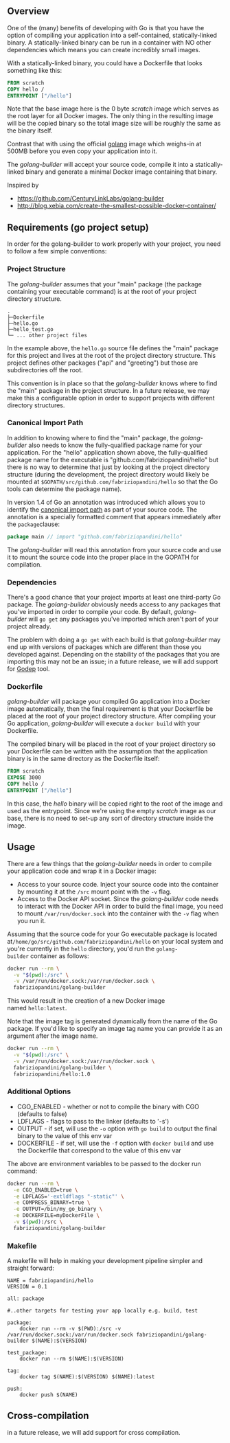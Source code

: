 
## Overview

One of the (many) benefits of developing with Go is that you have the option of compiling your application into a self-contained, statically-linked binary. A statically-linked binary can be run in a container with NO other dependencies which means you can create incredibly small images.

With a statically-linked binary, you could have a Dockerfile that looks something like this:

```dockerfile
FROM scratch
COPY hello /
ENTRYPOINT ["/hello"]
```

Note that the base image here is the 0 byte *scratch* image which serves as the root layer for all Docker images. The only thing in the resulting image will be the copied binary so the total image size will be roughly the same as the binary itself.

Contrast that with using the official [golang](https://registry.hub.docker.com/u/library/golang/) image which weighs-in at 500MB before you even copy your application into it.

The *golang-builder* will accept your source code, compile it into a statically-linked binary and generate a minimal Docker image containing that binary.

Inspired by 
- https://github.com/CenturyLinkLabs/golang-builder
- http://blog.xebia.com/create-the-smallest-possible-docker-container/

## Requirements (go project setup)

In order for the golang-builder to work properly with your project, you need to follow a few simple conventions:

### Project Structure

The *golang-builder* assumes that your "main" package (the package containing your executable command) is at the root of your project directory structure.

```
.
├─Dockerfile
├─hello.go
├─hello_test.go
└─ ... other project files 
```

In the example above, the `hello.go` source file defines the "main" package for this project and lives at the root of the project directory structure. This project defines other packages ("api" and "greeting") but those are subdirectories off the root.

This convention is in place so that the *golang-builder* knows where to find the "main" package in the project structure. In a future release, we may make this a configurable option in order to support projects with different directory structures.

### Canonical Import Path

In addition to knowing where to find the "main" package, the *golang-builder* also needs to know the fully-qualified package name for your application. For the "hello" application shown above, the fully-qualified package name for the executable is "github.com/fabriziopandini/hello" but there is no way to determine that just by looking at the project directory structure (during the development, the project directory would likely be mounted at `$GOPATH/src/github.com/fabriziopandini/hello` so that the Go tools can determine the package name).

In version 1.4 of Go an annotation was introduced which allows you to identify the [canonical import path](https://golang.org/doc/go1.4#canonicalimports) as part of your source code. The annotation is a specially formatted comment that appears immediately after the `package`clause:

```go
package main // import "github.com/fabriziopandini/hello"
```

The *golang-builder* will read this annotation from your source code and use it to mount the source code into the proper place in the GOPATH for compilation.

### Dependencies

There's a good chance that your project imports at least one third-party Go package. The *golang-builder* obviously needs access to any packages that you've imported in order to compile your code. By default, *golang-builder* will `go get` any packages you've imported which aren't part of your project already.

The problem with doing a `go get` with each build is that *golang-builder* may end up with versions of packages which are different than those you developed against. Depending on the stability of the packages that you are importing this may not be an issue; in a future release, we will add support for [Godep](https://github.com/tools/godep#readme) tool.

### Dockerfile

*golang-builder* will package your compiled Go application into a Docker image automatically, then the final requirement is that your Dockerfile be placed at the root of your project directory structure. After compiling your Go application, *golang-builder* will execute a `docker build` with your Dockerfile.

The compiled binary will be placed in the root of your project directory so your Dockerfile can be written with the assumption that the application binary is in the same directory as the Dockerfile itself:

```dockerfile
FROM scratch
EXPOSE 3000
COPY hello /
ENTRYPOINT ["/hello"]
```

In this case, the *hello* binary will be copied right to the root of the image and used as the entrypoint. Since we're using the empty *scratch* image as our base, there is no need to set-up any sort of directory structure inside the image.

## Usage

There are a few things that the *golang-builder* needs in order to compile your application code and wrap it in a Docker image:

- Access to your source code. Inject your source code into the container by mounting it at the `/src` mount point with the `-v` flag.
- Access to the Docker API socket. Since the *golang-builder* code needs to interact with the Docker API in order to build the final image, you need to mount `/var/run/docker.sock` into the container with the `-v` flag when you run it. 

Assuming that the source code for your Go executable package is located at`/home/go/src/github.com/fabriziopandini/hello` on your local system and you're currently in the `hello` directory, you'd run the `golang-builder` container as follows:

```bash
docker run --rm \
  -v "$(pwd):/src" \
  -v /var/run/docker.sock:/var/run/docker.sock \
  fabriziopandini/golang-builder
```

This would result in the creation of a new Docker image named `hello:latest`.

Note that the image tag is generated dynamically from the name of the Go package. If you'd like to specify an image tag name you can provide it as an argument after the image name.

```bash
docker run --rm \
  -v "$(pwd):/src" \
  -v /var/run/docker.sock:/var/run/docker.sock \
  fabriziopandini/golang-builder \
  fabriziopandini/hello:1.0
```

### Additional Options

- CGO_ENABLED - whether or not to compile the binary with CGO (defaults to false)
- LDFLAGS - flags to pass to the linker (defaults to '-s')
- OUTPUT - if set, will use the `-o` option with `go build` to output the final binary to the value of this env var
- DOCKERFILE - if set, will use the `-f` option with `docker build` and use the Dockerfile that correspond to the value of this env var

The above are environment variables to be passed to the docker run command:

```bash
docker run --rm \
  -e CGO_ENABLED=true \
  -e LDFLAGS='-extldflags "-static"' \
  -e COMPRESS_BINARY=true \
  -e OUTPUT=/bin/my_go_binary \
  -e DOCKERFILE=myDockerFile \
  -v $(pwd):/src \
  fabriziopandini/golang-builder
```

### Makefile

A makefile will help in making your development pipeline simpler and straight forward:

```
NAME = fabriziopandini/hello
VERSION = 0.1

all: package

#..other targets for testing your app locally e.g. build, test

package:
	docker run --rm -v $(PWD):/src -v /var/run/docker.sock:/var/run/docker.sock fabriziopandini/golang-builder $(NAME):$(VERSION)

test_package: 
	docker run --rm $(NAME):$(VERSION)

tag: 
	docker tag $(NAME):$(VERSION) $(NAME):latest
    
push: 
	docker push $(NAME)
```



## Cross-compilation

in a future release, we will add support for cross compilation.
